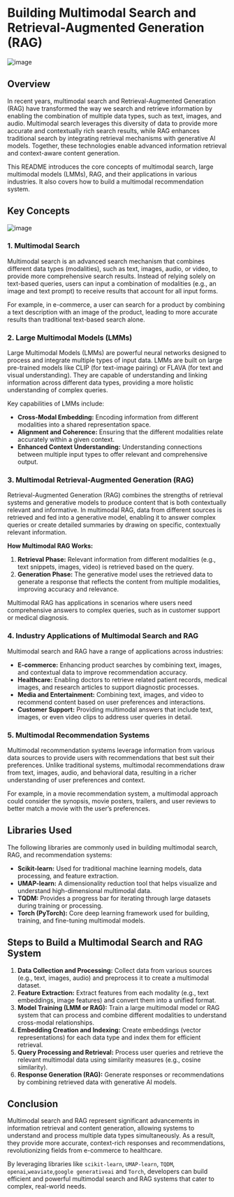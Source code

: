# Building Multimodal Search and Retrieval-Augmented Generation (RAG)
      
![image](https://github.com/user-attachments/assets/f69eae43-5747-4dfa-b826-a7412a173e58)    
    
## Overview
      
In recent years, multimodal search and Retrieval-Augmented Generation (RAG) have transformed the way we search and retrieve information by enabling the combination of multiple data types, such as text, images, and audio. Multimodal search leverages this diversity of data to provide more accurate and contextually rich search results, while RAG enhances traditional search by integrating retrieval mechanisms with generative AI models. Together, these technologies enable advanced information retrieval and context-aware content generation.         
             
This README introduces the core concepts of multimodal search, large multimodal models (LMMs), RAG, and their applications in various industries. It also covers how to build a multimodal recommendation system.

## Key Concepts     

![image](https://github.com/user-attachments/assets/9bb6e6ba-bfbc-4aaf-b126-95f971817842)


### 1. Multimodal Search
Multimodal search is an advanced search mechanism that combines different data types (modalities), such as text, images, audio, or video, to provide more comprehensive search results. Instead of relying solely on text-based queries, users can input a combination of modalities (e.g., an image and text prompt) to receive results that account for all input forms.

For example, in e-commerce, a user can search for a product by combining a text description with an image of the product, leading to more accurate results than traditional text-based search alone.

### 2. Large Multimodal Models (LMMs)
Large Multimodal Models (LMMs) are powerful neural networks designed to process and integrate multiple types of input data. LMMs are built on large pre-trained models like CLIP (for text-image pairing) or FLAVA (for text and visual understanding). They are capable of understanding and linking information across different data types, providing a more holistic understanding of complex queries.

Key capabilities of LMMs include:
- **Cross-Modal Embedding:** Encoding information from different modalities into a shared representation space.
- **Alignment and Coherence:** Ensuring that the different modalities relate accurately within a given context.
- **Enhanced Context Understanding:** Understanding connections between multiple input types to offer relevant and comprehensive output.

### 3. Multimodal Retrieval-Augmented Generation (RAG)
Retrieval-Augmented Generation (RAG) combines the strengths of retrieval systems and generative models to produce content that is both contextually relevant and informative. In multimodal RAG, data from different sources is retrieved and fed into a generative model, enabling it to answer complex queries or create detailed summaries by drawing on specific, contextually relevant information.

**How Multimodal RAG Works:**
1. **Retrieval Phase:** Relevant information from different modalities (e.g., text snippets, images, video) is retrieved based on the query.
2. **Generation Phase:** The generative model uses the retrieved data to generate a response that reflects the content from multiple modalities, improving accuracy and relevance.

Multimodal RAG has applications in scenarios where users need comprehensive answers to complex queries, such as in customer support or medical diagnosis.

### 4. Industry Applications of Multimodal Search and RAG
Multimodal search and RAG have a range of applications across industries:
- **E-commerce:** Enhancing product searches by combining text, images, and contextual data to improve recommendation accuracy.
- **Healthcare:** Enabling doctors to retrieve related patient records, medical images, and research articles to support diagnostic processes.
- **Media and Entertainment:** Combining text, images, and video to recommend content based on user preferences and interactions.
- **Customer Support:** Providing multimodal answers that include text, images, or even video clips to address user queries in detail.

### 5. Multimodal Recommendation Systems
Multimodal recommendation systems leverage information from various data sources to provide users with recommendations that best suit their preferences. Unlike traditional systems, multimodal recommendations draw from text, images, audio, and behavioral data, resulting in a richer understanding of user preferences and context.

For example, in a movie recommendation system, a multimodal approach could consider the synopsis, movie posters, trailers, and user reviews to better match a movie with the user’s preferences.

## Libraries Used

The following libraries are commonly used in building multimodal search, RAG, and recommendation systems:

- **Scikit-learn:** Used for traditional machine learning models, data processing, and feature extraction.
- **UMAP-learn:** A dimensionality reduction tool that helps visualize and understand high-dimensional multimodal data.
- **TQDM:** Provides a progress bar for iterating through large datasets during training or processing.
- **Torch (PyTorch):** Core deep learning framework used for building, training, and fine-tuning multimodal models.

## Steps to Build a Multimodal Search and RAG System

1. **Data Collection and Processing:** Collect data from various sources (e.g., text, images, audio) and preprocess it to create a multimodal dataset.
2. **Feature Extraction:** Extract features from each modality (e.g., text embeddings, image features) and convert them into a unified format.
3. **Model Training (LMM or RAG):** Train a large multimodal model or RAG system that can process and combine different modalities to understand cross-modal relationships.
4. **Embedding Creation and Indexing:** Create embeddings (vector representations) for each data type and index them for efficient retrieval.
5. **Query Processing and Retrieval:** Process user queries and retrieve the relevant multimodal data using similarity measures (e.g., cosine similarity).
6. **Response Generation (RAG):** Generate responses or recommendations by combining retrieved data with generative AI models.

## Conclusion
Multimodal search and RAG represent significant advancements in information retrieval and content generation, allowing systems to understand and process multiple data types simultaneously. As a result, they provide more accurate, context-rich responses and recommendations, revolutionizing fields from e-commerce to healthcare.

By leveraging libraries like `scikit-learn`, `UMAP-learn`, `TQDM`, `openai`,`weaviate`,`google generativeai` and `Torch`, developers can build efficient and powerful multimodal search and RAG systems that cater to complex, real-world needs.
